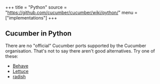 +++
title = "Python"
source = "https://github.com/cucumber/cucumber/wiki/python/"
menu = ["implementations"]
+++

## Cucumber in Python

There are no "official" Cucumber ports supported by the Cucumber organisation.
That's not to say there aren't good alternatives. Try one of these:

* [Behave](http://pythonhosted.org/behave/)
* [Lettuce](http://lettuce.it/)
* [radish](https://github.com/radish-bdd/radish)
